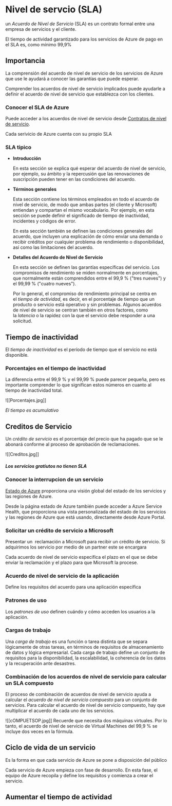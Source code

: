 # Nivel de servcio (SLA)
un _Acuerdo de Nivel de Servicio_ (SLA) es un contrato formal entre una empresa de servicios y el cliente.

El tiempo de actividad garantizado para los servicios de Azure de pago en el SLA es, como mínimo 99,9%

## Importancia

La comprensión del acuerdo de nivel de servicio de los servicios de Azure que use le ayudará a conocer las garantías que puede esperar.

Comprender los acuerdos de nivel de servicio implicados puede ayudarle a definir el acuerdo de nivel de servicio que establezca con los clientes.

### Conocer el SLA de Azure

Puede acceder a los acuerdos de nivel de servicio desde [Contratos de nivel de servicio](https://azure.microsoft.com/support/legal/sla/).

Cada serivicio de Azure cuenta con su propio SLA

### SLA tipico

-   **Introducción**
    
    En esta sección se explica qué esperar del acuerdo de nivel de servicio, por ejemplo, su ámbito y la repercusión que las renovaciones de suscripción pueden tener en las condiciones del acuerdo.
    
-   **Términos generales**
    
    Esta sección contiene los términos empleados en todo el acuerdo de nivel de servicio, de modo que ambas partes (el cliente y Microsoft) entiendan y compartan el mismo vocabulario. Por ejemplo, en esta sección se puede definir el significado de tiempo de inactividad, incidentes y códigos de error.
    
    En esta sección también se definen las condiciones generales del acuerdo, que incluyen una explicación de cómo enviar una demanda o recibir créditos por cualquier problema de rendimiento o disponibilidad, así como las limitaciones del acuerdo.
    
-   **Detalles del Acuerdo de Nivel de Servicio**
    
    En esta sección se definen las garantías específicas del servicio. Los compromisos de rendimiento se miden normalmente en porcentajes, que normalmente están comprendidos entre el 99,9 % ("tres nueves") y el 99,99 % ("cuatro nueves").
    
    Por lo general, el compromiso de rendimiento principal se centra en el _tiempo de actividad_, es decir, en el porcentaje de tiempo que un producto o servicio está operativo y sin problemas. Algunos acuerdos de nivel de servicio se centran también en otros factores, como la _latencia_ o la rapidez con la que el servicio debe responder a una solicitud.


## Tiempo de inactividad

El _tiempo de inactividad_ es el período de tiempo que el servicio no está disponible.

### Porcentajes en el tiempo de inactividad

La diferencia entre el 99,9 % y el 99,99 % puede parecer pequeña, pero es importante comprender lo que significan estos números en cuanto al tiempo de inactividad total.

![[Porcentajes.jpg]]


_El tiempo es acumulativo_


## Creditos de Servicio
Un _crédito de servicio_ es el porcentaje del precio que ha pagado que se le abonará conforme al proceso de aprobación de reclamaciones.

![[Creditos.jpg]]


##### Los servicios gratiutos no tienen SLA

###  Conocer la interrupcion de un servicio

[Estado de Azure](https://status.azure.com/status) proporciona una visión global del estado de los servicios y las regiones de Azure.

Desde la página estado de Azure también puede acceder a Azure Service Health, que proporciona una vista personalizada del estado de los servicios y las regiones de Azure que está usando, directamente desde Azure Portal.

### Solicitar un crédito de servicio a Microsoft

Presentar un  reclamación a Microsoft para recibir un crédito de servicio. Si adquirimos los servicio por medio de un partner este se encargara

Cada acuerdo de nivel de servicio especifica el plazo en el que se debe enviar la reclamación y el plazo para que Microsoft la procese.


### Acuerdo de nivel de servicio de la aplicación

Define los requisitos del acuerdo para una aplicación específica

### Patrones de uso

Los _patrones de uso_ definen cuándo y cómo acceden los usuarios a la aplicación.

###  Cargas de trabajo
Una _carga de trabajo_ es una función o tarea distinta que se separa lógicamente de otras tareas, en términos de requisitos de almacenamiento de datos y lógica empresarial. Cada carga de trabajo define un conjunto de requisitos para la disponibilidad, la escalabilidad, la coherencia de los datos y la recuperación ante desastres.

### Combinación de los acuerdos de nivel de servicio para calcular un SLA compuesto

El proceso de combinación de acuerdos de nivel de servicio ayuda a calcular el _acuerdo de nivel de servicio compuesto_ para un conjunto de servicios. Para calcular el acuerdo de nivel de servicio compuesto, hay que multiplicar el acuerdo de cada uno de los servicios.

![[cOMPUETSOP.jpg]]
Recuerde que necesita dos máquinas virtuales. Por lo tanto, el acuerdo de nivel de servicio de Virtual Machines del 99,9 % se incluye dos veces en la fórmula.


## Ciclo de vida de un servicio

Es la forma en que cada servicio de Azure se pone a disposición del público

Cada servicio de Azure empieza con fase de desarrollo. En esta fase, el equipo de Azure recopila y define los requisitos y comienza a crear el servicio.


## Aumentar el tiempo de actividad

